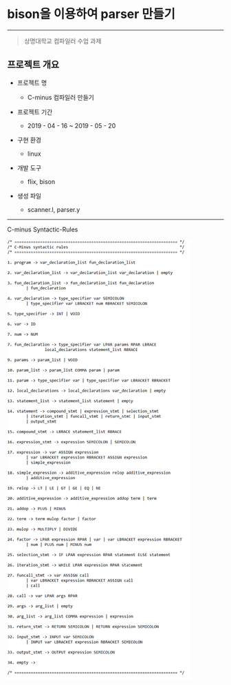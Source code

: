 # bison을 이용하여 parser 만들기
----------------------------------------
> 상명대학교 컴파일러 수업 과제

## 프로젝트 개요

- 프로젝트 명
  * C-minus 컴파일러 만들기

- 프로젝트 기간
  * 2019 - 04 - 16 ~ 2019 - 05 - 20

- 구현 환경
  * linux

- 개발 도구
  * flix, bison
  
- 생성 파일
  * scanner.l, parser.y

-------------------------------------

C-minus Syntactic-Rules


![02-Syntactic-Rules.png](./02-Syntactic-Rules.png)